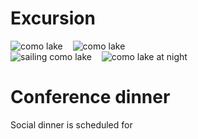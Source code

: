 # Excursion

![como lake](/como1.jpeg) &nbsp;&nbsp; ![como lake](/como2.jpeg) <br>
![sailing como lake](/como3.jpeg) &nbsp;&nbsp; ![como lake at night](/como4.jpeg)


# Conference dinner

Social dinner is scheduled for 
